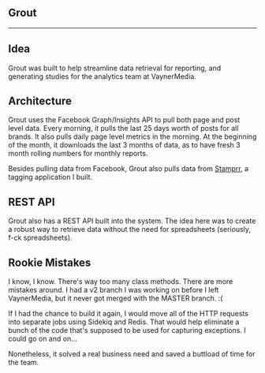 Grout
-----
-----

Idea
-------

Grout was built to help streamline data retrieval for reporting, and generating
studies for the analytics team at VaynerMedia.

Architecture
---------

Grout uses the Facebook Graph/Insights API to pull both page and post level
data. Every morning, it pulls the last 25 days worth of posts for all brands. It
also pulls daily page level metrics in the morning. At the beginning of the
month, it downloads the last 3 months of data, as to have fresh 3 month rolling
numbers for monthly reports.

Besides pulling data from Facebook, Grout also pulls data from [Stamprr](https://github.com/martinez-angel/stamprr),
a tagging application I built.

REST API
---------

Grout also has a REST API built into the system. The idea here was to create a
robust way to retrieve data without the need for spreadsheets (seriously, f-ck spreadsheets).

Rookie Mistakes
---------------

I know, I know. There's way too many class methods. There are more mistakes
around.  I had a v2 branch I was working on before I left VaynerMedia, but it never got merged with
the MASTER branch. :(

If I had the chance to build it again, I would move all of the HTTP requests
into separate jobs using Sidekiq and Redis. That would help eliminate a bunch of
the code that's supposed to be used for capturing exceptions. I could go on and
on...

Nonetheless, it solved a real business need and saved a buttload of time for the
team.
